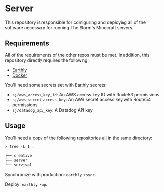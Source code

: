 # Server

This repository is responsible for configuring and deploying all of the software necessary for running The Storm's Minecraft servers.

## Requirements

All of the requirements of the other repos must be met. In addition, this repository directly requires the following:

- [Earthly](https://earthly.dev/)
- [Docker](https://www.docker.com/)

You'll need some secrets set with Earthly secrets:

- `sj/aws_access_key_id`: An AWS access key ID with Route53 permissions
- `sj/aws_secret_access_key`: An AWS secret access key with Route54 permissions
- `sj/datadog_api_key`: A Datadog API key

## Usage

You'll need a copy of the following repositories all in the same directory:

```bash
> tree -L 1 .
.
├── creative
├── server
└── survival
```

Synchronize with production: `earthly +sync`.

Deploy: `earthly +up`.
